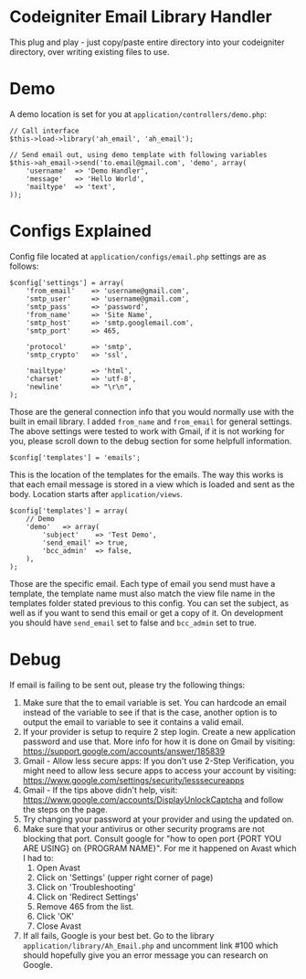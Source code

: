 # Codeigniter Email Library Handler

This plug and play - just copy/paste entire directory into your codeigniter directory, over writing existing files to use.

# Demo

A demo location is set for you at `application/controllers/demo.php`:

```
// Call interface
$this->load->library('ah_email', 'ah_email');

// Send email out, using demo template with following variables
$this->ah_email->send('to.email@gmail.com', 'demo', array(
    'username'  => 'Demo Handler',
    'message'   => 'Hello World',
    'mailtype'  => 'text',
));
```

# Configs Explained

Config file located at `application/configs/email.php` settings are as follows:

```
$config['settings'] = array(
    'from_email'    => 'username@gmail.com',
    'smtp_user'     => 'username@gmail.com',
    'smtp_pass'     => 'password',
    'from_name'     => 'Site Name',
    'smtp_host'     => 'smtp.googlemail.com',
    'smtp_port'     => 465,

    'protocol'      => 'smtp',
    'smtp_crypto'   => 'ssl',

    'mailtype'      => 'html',
    'charset'       => 'utf-8',
    'newline'       => "\r\n",
);
```

Those are the general connection info that you would normally use with the built in email library. I added `from_name` and `from_email` for general settings. The above settings were tested to work with Gmail, if it is not working for you, please scroll down to the debug section for some helpfull information.

```
$config['templates'] = 'emails';
```

This is the location of the templates for the emails. The way this works is that each email message is stored in a view which is loaded and sent as the body. Location starts after `application/views`.

```
$config['templates'] = array(
    // Demo
    'demo'   => array(
        'subject'    => 'Test Demo',
        'send_email' => true,
        'bcc_admin'  => false,
    ),
);
```

Those are the specific email. Each type of email you send must have a template, the template name must also match the view file name in the templates folder stated previous to this config. You can set the subject, as well as if you want to send this email or get a copy of it. On development you should have `send_email` set to false and `bcc_admin` set to true.

# Debug

If email is failing to be sent out, please try the following things:

1) Make sure that the to email variable is set. You can hardcode an email instead of the variable to see if that is the case, another option is to output the email to variable to see it contains a valid email.
2) If your provider is setup to require 2 step login. Create a new application password and use that. More info for how it is done on Gmail by visiting: https://support.google.com/accounts/answer/185839
3) Gmail - Allow less secure apps: If you don't use 2-Step Verification, you might need to allow less secure apps to access your account by visiting: https://www.google.com/settings/security/lesssecureapps
4) Gmail - If the tips above didn't help, visit: https://www.google.com/accounts/DisplayUnlockCaptcha and follow the steps on the page.
5) Try changing your password at your provider and using the updated on.
6) Make sure that your antivirus or other security programs are not blocking that port. Consult google for "how to open port {PORT YOU ARE USING} on {PROGRAM NAME}". For me it happened on Avast which I had to:
    1. Open Avast
    2. Click on 'Settings' (upper right corner of page)
    3. Click on 'Troubleshooting'
    4. Click on 'Redirect Settings'
    5. Remove 465 from the list.
    6. Click 'OK'
    7. Close Avast
7) If all fails, Google is your best bet. Go to the library `application/library/Ah_Email.php` and uncomment link #100 which should hopefully give you an error message you can research on Google.